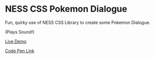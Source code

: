 # NESS CSS Pokemon Dialogue
Fun, quirky use of NESS CSS Library to create some Pokemon Dialogue.

(Plays Sound!)


[Live Demo](https://nazhudha.github.io/css---NES-CSS-Dialogue/)

[Code Pen Link](https://codepen.io/nazhudha/pen/xxpdEBq)
